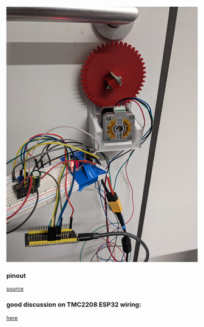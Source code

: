 
![image](image.jpg)

### pinout
[source](https://etkilesimliogrenme.com/uploads/images/2021/05/image_750x_608ff0faba267.jpg)


### good discussion on TMC2208 ESP32 wiring:
[here](https://github.com/teemuatlut/TMCStepper/issues/192)
